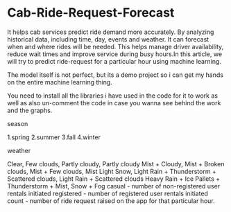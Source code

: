 # Cab-Ride-Request-Forecast
It helps cab services predict ride demand more accurately. By analyzing historical data, including time, day, events and weather. It can forecast when and where rides will be needed. This helps manage driver availability, reduce wait times and improve service during busy hours.In this article, we will try to predict ride-request for a particular hour using machine learning.

The model itself is not perfect, but its a demo project so i can get my hands on the entire machine learning thing.

You need to install all the libraries i have used in the code for it to work as well as also un-comment the code in case you wanna see behind the work and the graphs.

season

1.spring
2.summer
3.fall
4.winter

weather

Clear, Few clouds, Partly cloudy, Partly cloudy
Mist + Cloudy, Mist + Broken clouds, Mist + Few clouds, Mist
Light Snow, Light Rain + Thunderstorm + Scattered clouds, Light Rain + Scattered clouds
Heavy Rain + Ice Pallets + Thunderstorm + Mist, Snow + Fog
casual - number of non-registered user rentals initiated
registered - number of registered user rentals initiated
count - number of ride request raised on the app for that particular hour.
